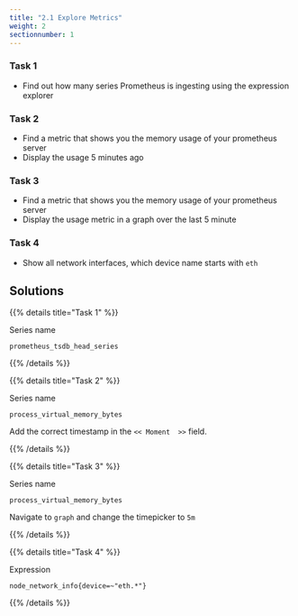 ```yaml
---
title: "2.1 Explore Metrics"
weight: 2
sectionnumber: 1
---
```


### Task 1

* Find out how many series Prometheus is ingesting using the expression explorer

### Task 2

* Find a metric that shows you the memory usage of your prometheus server
* Display the usage 5 minutes ago

### Task 3

* Find a metric that shows you the memory usage of your prometheus server
* Display the usage metric in a graph over the last 5 minute

### Task 4

* Show all network interfaces, which device name starts with `eth`

## Solutions

{{% details title="Task 1" %}}

Series name
```
prometheus_tsdb_head_series
```

{{% /details %}}

{{% details title="Task 2" %}}

Series name
```
process_virtual_memory_bytes
```

Add the correct timestamp in the `<< Moment  >>` field.

{{% /details %}}

{{% details title="Task 3" %}}

Series name
```
process_virtual_memory_bytes
```

Navigate to `graph` and change the timepicker to `5m`

{{% /details %}}

{{% details title="Task 4" %}}

Expression
```
node_network_info{device=~"eth.*"}
```

{{% /details %}}
